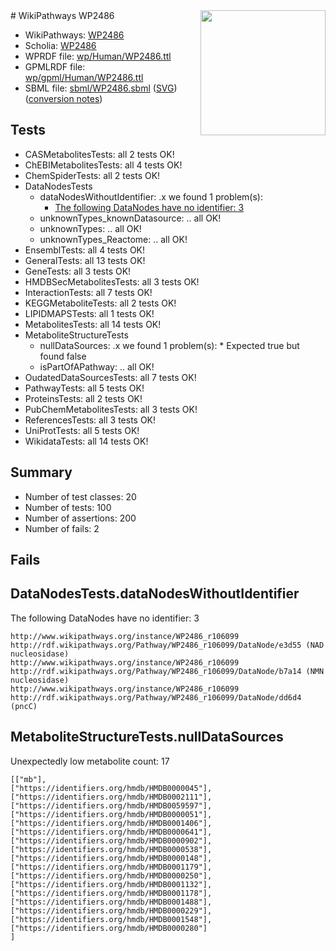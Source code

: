 <img style="float: right; width: 200px" src="../logo.png" />
# WikiPathways WP2486

* WikiPathways: [WP2486](https://identifiers.org/wikipathways:WP2486)
* Scholia: [WP2486](https://scholia.toolforge.org/wikipathways/WP2486)
* WPRDF file: [wp/Human/WP2486.ttl](../wp/Human/WP2486.ttl)
* GPMLRDF file: [wp/gpml/Human/WP2486.ttl](../wp/gpml/Human/WP2486.ttl)
* SBML file: [sbml/WP2486.sbml](../sbml/WP2486.sbml) ([SVG](../sbml/WP2486.svg)) ([conversion notes](../sbml/WP2486.txt))

## Tests
* CASMetabolitesTests: all 2 tests OK!
* ChEBIMetabolitesTests: all 4 tests OK!
* ChemSpiderTests: all 2 tests OK!
* DataNodesTests
    * dataNodesWithoutIdentifier: .x we found 1 problem(s):
        * [The following DataNodes have no identifier: 3](#d2d32fa2)
    * unknownTypes_knownDatasource: .. all OK!
    * unknownTypes: .. all OK!
    * unknownTypes_Reactome: .. all OK!
* EnsemblTests: all 4 tests OK!
* GeneralTests: all 13 tests OK!
* GeneTests: all 3 tests OK!
* HMDBSecMetabolitesTests: all 3 tests OK!
* InteractionTests: all 7 tests OK!
* KEGGMetaboliteTests: all 2 tests OK!
* LIPIDMAPSTests: all 1 tests OK!
* MetabolitesTests: all 14 tests OK!
* MetaboliteStructureTests
    * nullDataSources: .x we found 1 problem(s):
            * Expected true but found false
    * isPartOfAPathway: .. all OK!
* OudatedDataSourcesTests: all 7 tests OK!
* PathwayTests: all 5 tests OK!
* ProteinsTests: all 2 tests OK!
* PubChemMetabolitesTests: all 3 tests OK!
* ReferencesTests: all 3 tests OK!
* UniProtTests: all 5 tests OK!
* WikidataTests: all 14 tests OK!


## Summary

* Number of test classes: 20
* Number of tests: 100
* Number of assertions: 200
* Number of fails: 2

## Fails

<a name="d2d32fa2" />

## DataNodesTests.dataNodesWithoutIdentifier

The following DataNodes have no identifier: 3
```
http://www.wikipathways.org/instance/WP2486_r106099 http://rdf.wikipathways.org/Pathway/WP2486_r106099/DataNode/e3d55 (NAD
nucleosidase)
http://www.wikipathways.org/instance/WP2486_r106099 http://rdf.wikipathways.org/Pathway/WP2486_r106099/DataNode/b7a14 (NMN nucleosidase)
http://www.wikipathways.org/instance/WP2486_r106099 http://rdf.wikipathways.org/Pathway/WP2486_r106099/DataNode/dd6d4 (pncC)
```

<a name="91904190" />

## MetaboliteStructureTests.nullDataSources

Unexpectedly low metabolite count: 17
```
[["mb"],
["https://identifiers.org/hmdb/HMDB0000045"],
["https://identifiers.org/hmdb/HMDB0002111"],
["https://identifiers.org/hmdb/HMDB0059597"],
["https://identifiers.org/hmdb/HMDB0000051"],
["https://identifiers.org/hmdb/HMDB0001406"],
["https://identifiers.org/hmdb/HMDB0000641"],
["https://identifiers.org/hmdb/HMDB0000902"],
["https://identifiers.org/hmdb/HMDB0000538"],
["https://identifiers.org/hmdb/HMDB0000148"],
["https://identifiers.org/hmdb/HMDB0001179"],
["https://identifiers.org/hmdb/HMDB0000250"],
["https://identifiers.org/hmdb/HMDB0001132"],
["https://identifiers.org/hmdb/HMDB0001178"],
["https://identifiers.org/hmdb/HMDB0001488"],
["https://identifiers.org/hmdb/HMDB0000229"],
["https://identifiers.org/hmdb/HMDB0001548"],
["https://identifiers.org/hmdb/HMDB0000280"]
]
```

